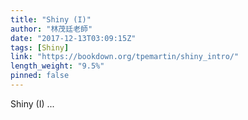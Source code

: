 ```yaml
---
title: "Shiny (I)"
author: "林茂廷老師"
date: "2017-12-13T03:09:15Z"
tags: [Shiny]
link: "https://bookdown.org/tpemartin/shiny_intro/"
length_weight: "9.5%"
pinned: false
---
```


Shiny (I) ...
